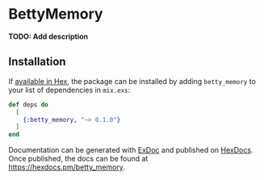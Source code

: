 # BettyMemory

**TODO: Add description**

## Installation

If [available in Hex](https://hex.pm/docs/publish), the package can be installed
by adding `betty_memory` to your list of dependencies in `mix.exs`:

```elixir
def deps do
  [
    {:betty_memory, "~> 0.1.0"}
  ]
end
```

Documentation can be generated with [ExDoc](https://github.com/elixir-lang/ex_doc)
and published on [HexDocs](https://hexdocs.pm). Once published, the docs can
be found at <https://hexdocs.pm/betty_memory>.

